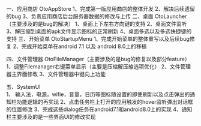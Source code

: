 一、应用商店 OtoAppStore
  1、完成第一版应用商店的整体开发
  2、解决后续遗留的bug
  3、负责应用商店后台服务器数据的修改与上传
二、桌面  OtoLauncher（主要涉及的是bug的解决）
  1、桌面上下左右方向键的支持
  2、桌面文件监听
  3、解压缩到桌面的apk文件显示图标的正常刷新
  4、桌面多选以及多选快捷键的支持
三、开始菜单 OtoStartupMenu
  1、完成开始菜单的整体重写以及后续bug修复
  2、完成开始菜单在android 7.1 以及 android 8.0上的移植
       
四、文件管理器  OtoFileManager（主要涉及的是bug的修复以及部分feature）
  1、调整Filemanager右键菜单显示（主要是压缩解压缩选项优化）
  2、文件管理器主界面修改
  3、文件管理器中键向上功能

五、SystemUI  
  1、 输入法，电源，wifie，音量，日历等图标随设置的即使刷新以及点击弹出的通知栏功能逻辑的再实现 
  2、点击任务栏上打开的应用触发的hover监听弹出对话框的位置修改
  3、完成这些dialog任务在android7.1和android8.0上的实现
  4、通知栏主要涉及的是一些界面UI的修改实现

